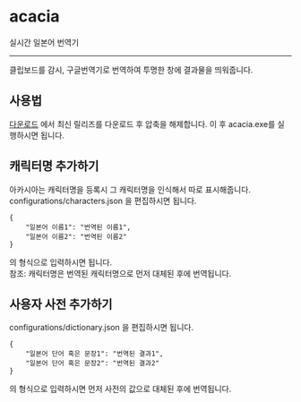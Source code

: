 # acacia
실시간 일본어 번역기

---
클립보드를 감시, 구글번역기로 번역하여 투명한 창에 결과물을 띄워줍니다.

## 사용법
[다운로드](https://github.com/HelloWorld017/releases/) 에서 최신 릴리즈를 다운로드 후 압축을 해제합니다.
이 후 acacia.exe를 실행하시면 됩니다.

## 캐릭터명 추가하기
아카시아는 캐릭터명을 등록시 그 캐릭터명을 인식해서 따로 표시해줍니다. configurations/characters.json 을 편집하시면 됩니다.
```
{
	"일본어 이름1": "번역된 이름1",
	"일본어 이름2": "번역된 이름2"
}
```
의 형식으로 입력하시면 됩니다.  
참조: 캐릭터명은 번역된 캐릭터명으로 먼저 대체된 후에 번역됩니다.

## 사용자 사전 추가하기
configurations/dictionary.json 을 편집하시면 됩니다.
```
{
	"일본어 단어 혹은 문장1": "번역된 결과1",
	"일본어 단어 혹은 문장2": "번역된 결과2"
}
```
의 형식으로 입력하시면 먼저 사전의 값으로 대체된 후에 번역됩니다.
